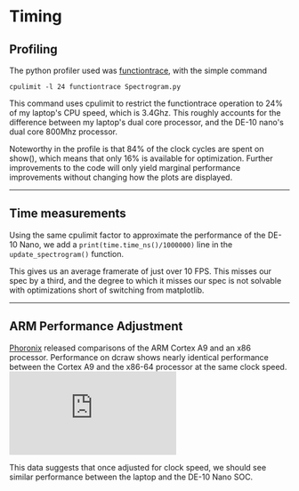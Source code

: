 # Timing
## Profiling
The python profiler used was [functiontrace](https://functiontrace.com/), with the simple command 

`cpulimit -l 24 functiontrace Spectrogram.py`

This command uses cpulimit to restrict the functiontrace operation to 24% of my laptop's CPU speed, which is 3.4Ghz. This roughly accounts for the difference between my laptop's dual core processor, and the DE-10 nano's dual core 800Mhz processor.

Noteworthy in the profile is that 84% of the clock cycles are spent on show(), which means that only 16% is available for optimization. Further improvements to the code will only yield marginal performance improvements without changing how the plots are displayed.

---
## Time measurements
Using the same cpulimit factor to approximate the performance of the DE-10 Nano, we add a `print(time.time_ns()/1000000)` line in the `update_spectrogram()` function.

This gives us an average framerate of just over 10 FPS. This misses our spec by a third, and the degree to which it misses our spec is not solvable with optimizations short of switching from matplotlib.

---
## ARM Performance Adjustment
[Phoronix](https://www.phoronix.com/review/gentoo_arm_x32/2) released comparisons of the ARM Cortex A9 and an x86 processor. Performance on dcraw shows nearly identical performance between the Cortex A9 and the x86-64 processor at the same clock speed.![Dcraw](https://openbenchmarking.org/embed.php?i=1208261-BY-MERGE844207&sha=2a20ad1&p=2)

This data suggests that once adjusted for clock speed, we should see similar performance between the laptop and the DE-10 Nano SOC.